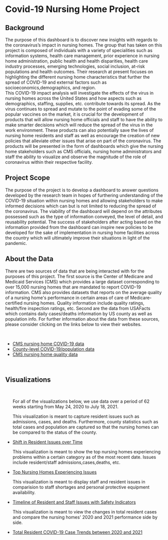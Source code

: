 
<html>
<style>

 h1{text-align: center;}

</style>
<body>

<h1>Covid-19 Nursing Home Project</h1>


<h2>Background </h2>

<p>The purpose of this dashboard is to discover new insights with regards to the coronavirus’s impact in nursing homes. The group that has taken on this project is composed of individuals with a variety of specialities such as information systems, health care management, prior experience in  nursing home administration, public health and health disparities, health care industry processes, emerging  technologies, social inclusion, at-risk populations and health outcomes. Their research at present focuses on highlighting the different nursing home characteristics that further the spread of COVID-19 and external factors such as socioeconomics,demographics, and region. 

<br>
    This COVID-19 impact analysis will investigate the effects of the virus in nursing homes across the United States and how aspects such as demographics, staffing, supplies, etc. contribute towards its spread. As the virus continues to spread and mutate to the point of evading some of the popular vaccines on the market, it is crucial for the development of products that will allow nursing home officials and staff to have the ability to make smarter decisions which will reduce the spread of the virus in the work environment. These products can also potentially save the lives of nursing home residents and staff as well as encourage the creation of new policies that alleviate other issues that arise on part of the coronavirus. The products will be presented in the form of dashboards which give the nursing home stakeholders such as CMS officials, nursing home administrators and staff the ability to visualize and observe the magnitude of the role of coronavirus within their respective facility. 
</p>

<h2>Project Scope</h2>

<p>The purpose of the project is to develop a dashboard to answer questions developed by the research team in hopes of furthering understanding of the COVID-19 situation within nursing homes and allowing stakeholders to make informed decisions which can but is not limited to reducing the spread of the coronavirus. The viability of the dashboard will depend on the attributes possessed such as the type of information conveyed, the level of detail, and reusability potential. The success of stakeholders after acting based on the information provided from the dashboard can inspire new policies to be developed for the sake of implementation in nursing home facilities across the country which will ultimately improve their situations in light of the pandemic.</p>

<h2>About the Data</h2>

<p>There are two sources of data that are being interacted with for the purposes of this project. The first source is the Center of Medicare and Medicaid Services (CMS) which provides a large dataset corresponding to over 15,000 nursing homes that are mandated to report COVID-19 information. CMS also provides datasets that reports on the average quality of a nursing home's performance in certain areas of care of Medicare-certified nursing homes.  Quality information include quality ratings, health/fire inspection ratings, etc. Second are the data from USAFacts which contains daily cases/deaths information by US county as well as population info. For further information about the data from these sources, please consider clicking on the links below to view their websites.</p>

<br>

<p> 
<ul>
<li><a href="https://data.cms.gov/stories/s/COVID-19-Nursing-Home-Data/bkwz-xpvg/">CMS nursing home COVID-19 data</a></li>

<li><a href="https://usafacts.org/visualizations/coronavirus-covid-19-spread-map/">County-level COVID-19/population data</a></li>

<li><a href="https://data.cms.gov/provider-data/archived-data/nursing-homes/">CMS nursing home quality data</a></li>
</ul>
</p>

<br>

<h2>Visualizations</h2>
<br>
<ul>
 <p>For all of the visualizations below, we use data over a period of 62 weeks starting from May 24, 2020 to July 18, 2021.</p>
      
<p>This visualization is meant to capture resident issues such as admissions, cases, and deaths. Furthermore, county statistics such as total
cases and population are captured so that the nursing homes can be compared to the status of the county.
<li><a href="https://msanalytics.github.io/NHDB/UserStory1.html">Shift in Resident Issues over Time</a></li></p>
 
<p>This visualization is meant to show the top nursing homes experiencing problems within a certain category as of the most recent date. Issues include 
resident/staff admissions,cases,deaths, etc.
<li><a href="https://msanalytics.github.io/NHDB/UserStory3.html">Top Nursing Homes Experiencing Issues</a></li></p>

<p>This visualization is meant to display staff and resident issues in comparision to staff shortages and personal protective equipment availability. 
<li><a href="https://msanalytics.github.io/NHDB/UserStory4.html">Timeline of Resident and Staff Issues with Safety Indicators</a></li></p>
      
<p>This visualization is meant to view the changes in total resident cases and compare the nursing homes' 2020 and 2021 performance side by side.
<li><a href="https://msanalytics.github.io/NHDB/UserStory8.html">Total Resident COVID-19 Case Trends between 2020 and 2021</a></li></p>
</ul>

</body>


</html>
